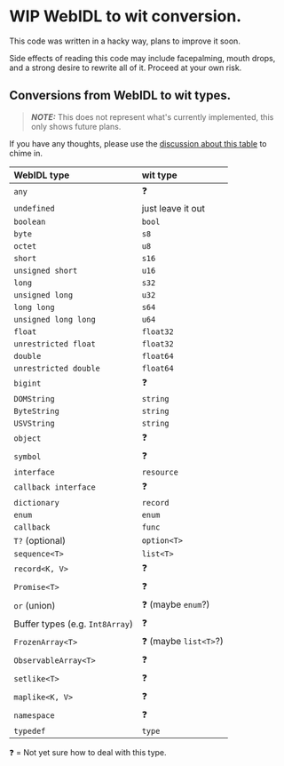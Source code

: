 # WIP WebIDL to wit conversion.
This code was written in a hacky way, plans to improve it soon.

Side effects of reading this code may include facepalming, mouth drops, and a strong desire to rewrite all of it. Proceed at your own risk.


## Conversions from WebIDL to wit types.
> **_NOTE:_** This does not represent what's currently implemented, this only shows future plans.

If you have any thoughts, please use the [discussion about this table](https://github.com/MendyBerger/webidl-wit/discussions/1) to chime in.

| WebIDL type                     | wit type              |
|:--------------------------------|:----------------------|
| `any`                           | ❓                    |
| `undefined`                     | just leave it out     |
| `boolean`                       | `bool`                |
| `byte`                          | `s8`                  |
| `octet`                         | `u8`                  |
| `short`                         | `s16`                 |
| `unsigned short`                | `u16`                 |
| `long`                          | `s32`                 |
| `unsigned long`                 | `u32`                 |
| `long long`                     | `s64`                 |
| `unsigned long long`            | `u64`                 |
| `float`                         | `float32`             |
| `unrestricted float`            | `float32`             |
| `double`                        | `float64`             |
| `unrestricted double`           | `float64`             |
| `bigint`                        | ❓                    |
| `DOMString`                     | `string`              |
| `ByteString`                    | `string`              |
| `USVString`                     | `string`              |
| `object`                        | ❓                    |
| `symbol`                        | ❓                    |
| `interface`                     | `resource`            |
| `callback interface`            | ❓                    |
| `dictionary`                    | `record`              |
| `enum`                          | `enum`                |
| `callback`                      | `func`                |
| `T?` (optional)                 | `option<T>`           |
| `sequence<T>`                   | `list<T>`             |
| `record<K, V>`                  | ❓                    |
| `Promise<T>`                    | ❓                    |
| `or` (union)                    | ❓ (maybe `enum`?)    |
| Buffer types (e.g. `Int8Array`) | ❓                    |
| `FrozenArray<T>`                | ❓ (maybe `list<T>`?) |
| `ObservableArray<T>`            | ❓                    |
| `setlike<T>`                    | ❓                    |
| `maplike<K, V>`                 | ❓                    |
| `namespace`                     | ❓                    |
| `typedef`                       | `type`                |

❓ = Not yet sure how to deal with this type.
